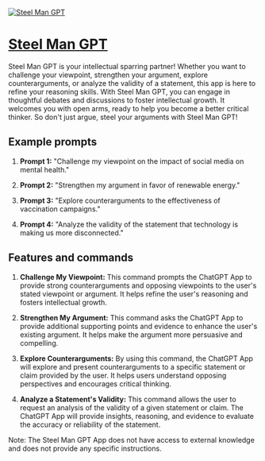[![Steel Man GPT](https://files.oaiusercontent.com/file-QCc07rLxMVnZ7QtVngXu1s1I?se=2123-10-18T14%3A12%3A51Z&sp=r&sv=2021-08-06&sr=b&rscc=max-age%3D31536000%2C%20immutable&rscd=attachment%3B%20filename%3D1119aea3-6659-4585-bc74-4141c855ef50.png&sig=5fxBhRhPXu1o776ABpWcJKRpuxqrlefEXc1bTK7H0RA%3D)](https://chat.openai.com/g/g-bhAb8JZPi-steel-man-gpt)

# [Steel Man GPT](https://chat.openai.com/g/g-bhAb8JZPi-steel-man-gpt)

Steel Man GPT is your intellectual sparring partner! Whether you want to challenge your viewpoint, strengthen your argument, explore counterarguments, or analyze the validity of a statement, this app is here to refine your reasoning skills. With Steel Man GPT, you can engage in thoughtful debates and discussions to foster intellectual growth. It welcomes you with open arms, ready to help you become a better critical thinker. So don't just argue, steel your arguments with Steel Man GPT!

## Example prompts

1. **Prompt 1:** "Challenge my viewpoint on the impact of social media on mental health."

2. **Prompt 2:** "Strengthen my argument in favor of renewable energy."

3. **Prompt 3:** "Explore counterarguments to the effectiveness of vaccination campaigns."

4. **Prompt 4:** "Analyze the validity of the statement that technology is making us more disconnected."

## Features and commands

1. **Challenge My Viewpoint:** This command prompts the ChatGPT App to provide strong counterarguments and opposing viewpoints to the user's stated viewpoint or argument. It helps refine the user's reasoning and fosters intellectual growth.

2. **Strengthen My Argument:** This command asks the ChatGPT App to provide additional supporting points and evidence to enhance the user's existing argument. It helps make the argument more persuasive and compelling.

3. **Explore Counterarguments:** By using this command, the ChatGPT App will explore and present counterarguments to a specific statement or claim provided by the user. It helps users understand opposing perspectives and encourages critical thinking.

4. **Analyze a Statement's Validity:** This command allows the user to request an analysis of the validity of a given statement or claim. The ChatGPT App will provide insights, reasoning, and evidence to evaluate the accuracy or reliability of the statement.

Note: The Steel Man GPT App does not have access to external knowledge and does not provide any specific instructions.